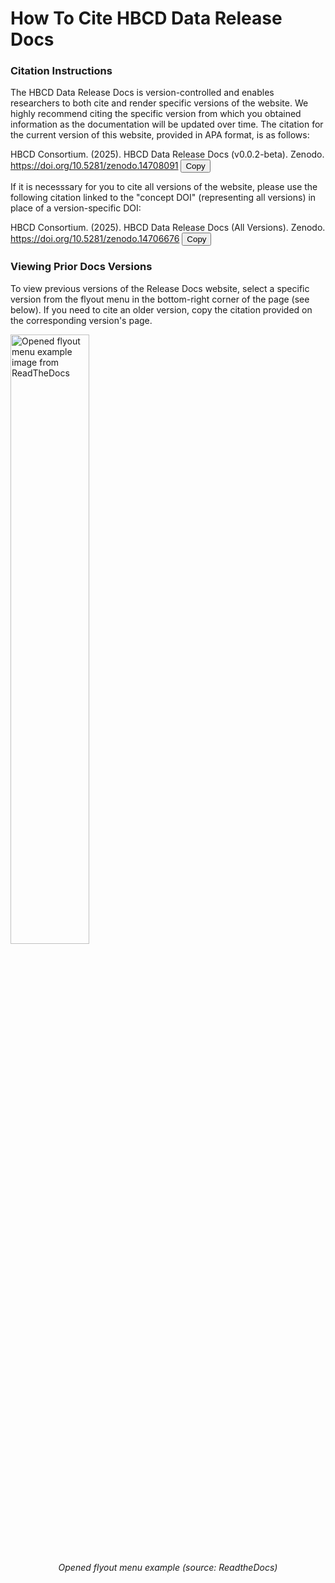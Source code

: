 # How To Cite HBCD Data Release Docs

### Citation Instructions
The HBCD Data Release Docs is version-controlled and enables researchers to both cite and render specific versions of the website. We highly recommend citing the specific version from which you obtained information as the documentation will be updated over time. The citation for the current version of this website, provided in APA format, is as follows:

<div class="copy-box">
  <div class="copy-text-container">
    <span id="specific-text">HBCD Consortium. (2025). HBCD Data Release Docs (v0.0.2-beta). Zenodo. <a href="https://doi.org/10.5281/zenodo.14708091">https://doi.org/10.5281/zenodo.14708091</a></span>
    <button class="copy-button">Copy</button>
  </div>
</div>

If it is necesssary for you to cite all versions of the website, please use the following citation linked to the "concept DOI" (representing all versions) in place of a version-specific DOI:

<div class="copy-box">
  <div class="copy-text-container">
    <span id="specific-text">HBCD Consortium. (2025). HBCD Data Release Docs (All Versions). Zenodo. <a href="https://doi.org/10.5281/zenodo.14706676">https://doi.org/10.5281/zenodo.14706676</a></span>
    <button class="copy-button">Copy</button>
  </div>
</div>

### Viewing Prior Docs Versions
To view previous versions of the Release Docs website, select a specific version from the flyout menu in the bottom-right corner of the page (see below). If you need to cite an older version, copy the citation provided on the corresponding version's page.

<div class="img-with-text">
    <img src="../images/flyout-addons.webp" alt="Opened flyout menu example image from ReadTheDocs" width="50%" height="auto" class="center">
    <p style="text-align: center;"><i>Opened flyout menu example (source: ReadtheDocs)</i></p>
</div>


